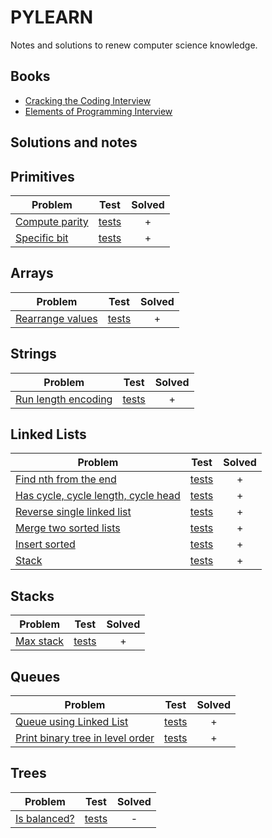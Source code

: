 # PYLEARN

Notes and solutions to renew computer science knowledge.

## Books

- [Cracking the Coding Interview][1]
- [Elements of Programming Interview][2]

## Solutions and notes

## Primitives

| Problem                                                                  | Test         | Solved  |
|--------------------------------------------------------------------------|:------------:|:-------:|
| [Compute parity][3]                                                      | [tests][3x]  |    +    |
| [Specific bit][11]                                                       | [tests][11x] |    +    |


## Arrays

| Problem                                                                  | Test         | Solved  |
|--------------------------------------------------------------------------|:------------:|:-------:|
| [Rearrange values][7]                                                    | [tests][7x]  |    +    |


## Strings

| Problem                                                                  | Test         | Solved  |
|--------------------------------------------------------------------------|:------------:|:-------:|
| [Run length encoding][13]                                                | [tests][13x] |    +    |


## Linked Lists

| Problem                                                                  | Test         | Solved  |
|--------------------------------------------------------------------------|:------------:|:-------:|
| [Find nth from the end][4]                                               | [tests][4x]  |    +    |
| [Has cycle, cycle length, cycle head][5]                                 | [tests][5x]  |    +    |
| [Reverse single linked list][6]                                          | [tests][6x]  |    +    |
| [Merge two sorted lists][8]                                              | [tests][8x]  |    +    |
| [Insert sorted][9]                                                       | [tests][9x]  |    +    |
| [Stack][10]                                                              | [tests][10x] |    +    |


## Stacks

| Problem                                                                  | Test         | Solved  |
|--------------------------------------------------------------------------|:------------:|:-------:|
| [Max stack][12]                                                          | [tests][12x] |    +    |


## Queues

| Problem                                                                  | Test         | Solved  |
|--------------------------------------------------------------------------|:------------:|:-------:|
| [Queue using Linked List][14]                                            | [tests][14x] |    +    |
| [Print binary tree in level order][15]                                   | [tests][15x] |    +    |


## Trees

| Problem                                                                  | Test         | Solved  |
|--------------------------------------------------------------------------|:------------:|:-------:|
| [Is balanced?][16]                                                       | [tests][16x] |    -    |


[1]: https://www.goodreads.com/book/show/25707092-cracking-the-coding-interviewhttp://elementsofprogramminginterviews.com
[2]: https://www.goodreads.com/book/show/34791936-elements-of-programming-interviews-in-python
[3]: ./py/primitives/parity.py
[3x]: ./py/primitives/parity_test.py
[4]: ./py/lists/find_nth_from_the_end.py
[4x]: ./py/lists/find_nth_from_the_end_test.py
[5]: ./py/lists/has_cycle.py
[5x]: ./py/lists/has_cycle_test.py
[6]: ./py/lists/reverse.py
[6x]: ./py/lists/reverse_test.py
[7]: ./py/arrays/rearrange.py
[7x]: ./py/arrays/rearrange_test.py
[8]: ./py/lists/merge_sorted.py
[8x]: ./py/lists/merge_sorted_test.py
[9]: ./py/lists/insert_sorted.py
[9x]: ./py/lists/insert_sorted.py
[10]: ./py/lists/stack.py
[10x]: ./py/lists/stack_test.py
[11]: ./py/primitives/specific_bit.py
[11x]: ./py/primitives/specific_bit_test.py
[12]: ./py/stacks/max_stack.py
[12x]: ./py/stacks/max_stack_test.py
[13]: ./py/strings/run_length_encoding.py
[13x]: ./py/strings/run_length_encoding_test.py
[14]: ./py/queues/queue.py
[14x]: ./py/queues/queue_test.py
[15]: ./py/queues/print_binary_tree.py
[15x]: ./py/queues/print_binary_tree_test.py
[16]: ./py/trees/balanced.py
[16x]: ./py/trees/balanced_test.py

